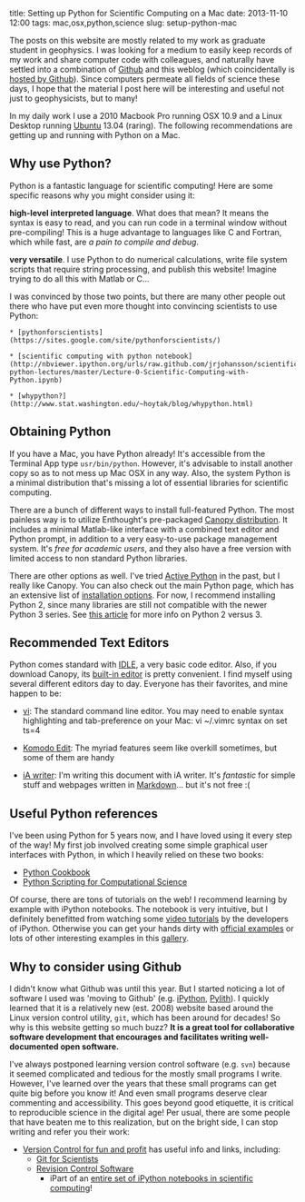 title: Setting up Python for Scientific Computing on a Mac
date: 2013-11-10 12:00
tags: mac,osx,python,science
slug: setup-python-mac


The posts on this website are mostly related to my work as graduate student in geophysics. I was looking for a medium to easily keep records of my work and share computer code with colleagues, and naturally have settled into a combination of [Github](https://github.com/) and this weblog (which coincidentally is [hosted by Github](http://pages.github.com)). Since computers permeate all fields of science these days, I hope that the material I post here will be interesting and useful not just to geophysicists, but to many!

In my daily work I use a 2010 Macbook Pro running OSX 10.9 and a Linux Desktop running [Ubuntu](http://www.ubuntu.com) 13.04 (raring). The following recommendations are getting up and running with Python on a Mac.


## Why use Python?
Python is a fantastic language for scientific computing! Here are some specific reasons why you might consider using it: 

**high-level interpreted language**. What does that mean? It means the syntax is easy to read, and you can run code in a terminal window without pre-compiling! This is a huge advantage to languages like C and Fortran, which while fast, are *a pain to compile and debug*. 

**very versatile**. I use Python to do numerical calculations, write file system scripts that require string processing, and publish this website! Imagine trying to do all this with Matlab or C...

I was convinced by those two points, but there are many other people out there who have put even more thought into convincing scientists to use Python:

	* [pythonforscientists](https://sites.google.com/site/pythonforscientists/)

	* [scientific computing with python notebook](http://nbviewer.ipython.org/urls/raw.github.com/jrjohansson/scientific-python-lectures/master/Lecture-0-Scientific-Computing-with-Python.ipynb)

	* [whypython?](http://www.stat.washington.edu/~hoytak/blog/whypython.html)


## Obtaining Python
If you have a Mac, you have Python already! It's accessible from the Terminal App type `usr/bin/python`. However, it's advisable to install another copy so as to not mess up Mac OSX in any way. Also, the system Python is a minimal distribution that's missing a lot of essential libraries for scientific computing. 

There are a bunch of different ways to install full-featured Python. The most painless way is to utilize Enthought's pre-packaged [Canopy distribution](https://www.enthought.com/products/canopy/). It includes a minimal Matlab-like interface with a combined text editor and Python prompt, in addition to a very easy-to-use package management system. It's *free for academic users*, and they also have a free version with limited access to non standard Python libraries. 

There are other options as well. I've tried [Active Python](http://www.activestate.com/activepython) in the past, but I really like Canopy. You can also check out the main Python page, which has an extensive list of [installation options](http://www.python.org/getit/). For now, I recommend installing Python 2, since many libraries are still not compatible with the newer Python 3 series. See [this article](http://jakevdp.github.io/blog/2013/01/03/will-scientists-ever-move-to-python-3/) for more info on Python 2 versus 3.

## Recommended Text Editors
Python comes standard with [IDLE](http://docs.python.org/2/library/idle.html), a very basic code editor. Also, if you download Canopy, its [built-in editor](http://docs.enthought.com/canopy/quick-start/code_editor.html) is pretty convenient. I find myself using several different editors day to day. Everyone has their favorites, and mine happen to be:

* [vi](http://www.vim.org): The standard command line editor. You may need to enable syntax highlighting and tab-preference on your Mac: 
		vi ~/.vimrc
		syntax on
		set ts=4	

* [Komodo Edit](http://www.activestate.com/komodo-edit): The myriad features seem like overkill sometimes, but some of them are handy
* [iA writer](http://www.iawriter.com/mac/): I'm writing this document with iA writer. It's *fantastic* for simple stuff and webpages written in [Markdown](http://daringfireball.net/projects/markdown/)... but it's not free :( 

## Useful Python references
I've been using Python for 5 years now, and I have loved using it every step of the way! My first job involved creating some simple graphical user interfaces with Python, in which I heavily relied on these two books:

* [Python Cookbook](http://www.amazon.com/Python-Cookbook-David-Beazley/dp/1449340377/ref=sr_1_1?ie=UTF8&qid=1384231118&sr=8-1&keywords=python+cookbook)
* [Python Scripting for Computational Science](http://www.amazon.com/Python-Scripting-Computational-Science-Engineering/dp/3540739157/ref=sr_1_2?ie=UTF8&qid=1384231180&sr=8-2&keywords=scientific+computing+python)

Of course, there are tons of tutorials on the web! I recommend learning by example with iPython notebooks. The notebook is very intuitive, but I definitely benefitted from watching some [video tutorials](http://ipython.org/videos.html) by the developers of iPython. Otherwise you can get your hands dirty with [official examples](https://github.com/ipython/ipython/tree/master/examples/notebooks#a-collection-of-notebooks-for-using-ipython-effectively) or lots of other interesting examples in this [gallery](https://github.com/ipython/ipython/wiki/A-gallery-of-interesting-IPython-Notebooks). 

## Why to consider using Github
I didn't know what Github was until this year. But I started noticing a lot of software I used was 'moving to Github' (e.g. [iPython](https://github.com/ipython/ipython), [Pylith](https://github.com/geodynamics/pylith)). I quickly learned that it is a relatively new (est. 2008) website based around the Linux version control utility, `git`, which has been around for decades! So why is this website getting so much buzz? **It is a great tool for collaborative software development that encourages and facilitates writing well-documented open software.** 

I've always postponed learning version control software (e.g. `svn`) because it seemed complicated and tedious for the mostly small programs I write. However, I've learned over the years that these small programs can get quite big before you know it! And even small programs deserve clear commenting and accessibility. This goes beyond good etiquette, it is critical to reproducible science in the digital age! Per usual, there are some people that have beaten me to this realization, but on the bright side, I can stop writing and refer you their work:

* [Version Control for fun and profit](http://nbviewer.ipython.org/urls/github.com/fperez/reprosw/raw/master/Version%2520Control.ipynb) has useful info and links, including: 
	* [Git for Scientists](http://nyuccl.org/pages/GitTutorial/) 
	* [Revision Control Software](http://nbviewer.ipython.org/urls/raw.github.com/jrjohansson/scientific-python-lectures/master/Lecture-7-Revision-Control-Software.ipynb)
		* iPart of an [entire set of iPython notebooks in scientific computing](https://github.com/jrjohansson/scientific-python-lectures)!
